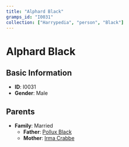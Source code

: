 ```yaml
---
title: "Alphard Black"
gramps_id: "I0031"
collection: ["Harrypedia", "person", "Black"]
---
```


# Alphard Black

## Basic Information

- **ID**: I0031
- **Gender**: Male

## Parents

- **Family**: Married
  - **Father**: [Pollux Black](//Black/Pollux/)
  - **Mother**: [Irma Crabbe](//Crabbe/Irma/)

